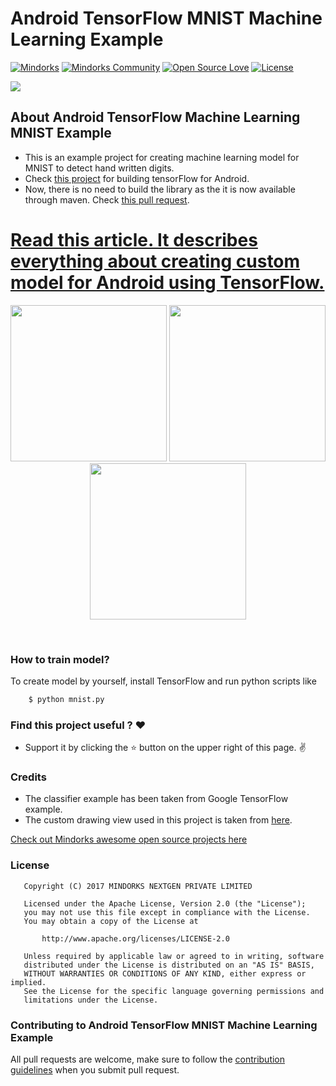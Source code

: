 # Android TensorFlow MNIST Machine Learning Example
[![Mindorks](https://img.shields.io/badge/mindorks-opensource-blue.svg)](https://mindorks.com/open-source-projects)
[![Mindorks Community](https://img.shields.io/badge/join-community-blue.svg)](https://mindorks.com/join-community)
[![Open Source Love](https://badges.frapsoft.com/os/v1/open-source.svg?v=102)](https://opensource.org/licenses/Apache-2.0)
[![License](https://img.shields.io/badge/license-Apache%202.0-blue.svg)](https://github.com/amitshekhariitbhu/AndroidTensorFlowMachineLearningExample/blob/master/LICENSE)

<img src=https://raw.githubusercontent.com/MindorksOpenSource/AndroidTensorFlowMNISTExample/master/assets/ml_android.png >

##  About Android TensorFlow Machine Learning MNIST Example
* This is an example project for creating machine learning model for MNIST to detect hand written digits.
* Check [this project](https://github.com/MindorksOpenSource/AndroidTensorFlowMachineLearningExample) for building tensorFlow for Android.
* Now, there is no need to build the library as the it is now available through maven. Check [this pull request](https://github.com/MindorksOpenSource/AndroidTensorFlowMNISTExample/pull/1/files).

# [Read this article. It describes everything about creating custom model for Android using TensorFlow.](https://blog.mindorks.com/creating-custom-model-for-android-using-tensorflow-3f963d270bfb)

<p align="center">
  <img src="https://raw.githubusercontent.com/MindorksOpenSource/AndroidTensorFlowMNISTExample/master/assets/1.png" width="250">
  <img src="https://raw.githubusercontent.com/MindorksOpenSource/AndroidTensorFlowMNISTExample/master/assets/2.png" width="250">
  <img src="https://raw.githubusercontent.com/MindorksOpenSource/AndroidTensorFlowMNISTExample/master/assets/3.png" width="250">
</p>
<br>

### How to train model?
To create model by yourself, install TensorFlow and run python scripts like
```sh
    $ python mnist.py
```

### Find this project useful ? :heart:
* Support it by clicking the :star: button on the upper right of this page. :v:

### Credits
* The classifier example has been taken from Google TensorFlow example.
* The custom drawing view used in this project is taken from [here](https://github.com/miyosuda/TensorFlowAndroidMNIST).

[Check out Mindorks awesome open source projects here](https://mindorks.com/open-source-projects)

### License
```
   Copyright (C) 2017 MINDORKS NEXTGEN PRIVATE LIMITED

   Licensed under the Apache License, Version 2.0 (the "License");
   you may not use this file except in compliance with the License.
   You may obtain a copy of the License at

       http://www.apache.org/licenses/LICENSE-2.0

   Unless required by applicable law or agreed to in writing, software
   distributed under the License is distributed on an "AS IS" BASIS,
   WITHOUT WARRANTIES OR CONDITIONS OF ANY KIND, either express or implied.
   See the License for the specific language governing permissions and
   limitations under the License.
```

### Contributing to Android TensorFlow MNIST Machine Learning Example
All pull requests are welcome, make sure to follow the [contribution guidelines](CONTRIBUTING.md)
when you submit pull request.
